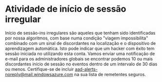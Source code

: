 <properties
    pageTitle="Atividade de início de sessão irregular"
    description="Um relatório que inclui assinar ins identificados como discordantes ao nossa algoritmos de aprendizagem automática."
    services="active-directory"
    documentationCenter=""
    authors="SSalahAhmed"
    manager="gchander"
    editor=""/>

<tags
    ms.service="active-directory"
    ms.workload="identity"
    ms.tgt_pltfrm="na"
    ms.devlang="na"
    ms.topic="article"
    ms.date="03/04/2016"
    ms.author="saah;kenhoff"/>

# <a name="irregular-sign-in-activity"></a>Atividade de início de sessão irregular

Início de sessão-ins irregulares são aqueles que tenham sido identificadas por nossa algoritmos, com base numa condição "viagem impossibilita" combinado com um sinal de discordantes na localização e o dispositivo de aprendizagem automática. Isto pode indicar que um hacker com êxito tem sessão iniciada no utilizando esta conta.
Vamos enviar uma notificação de e-mail para os administradores globais se encontrar podemos 10 ou mais discordantes início de sessão no eventos dentro de um intervalo de 30 dias ou menos. Certifique-se de incluir aad-alerts-noreply@mail.windowsazure.com na sua lista de remetentes seguros.
